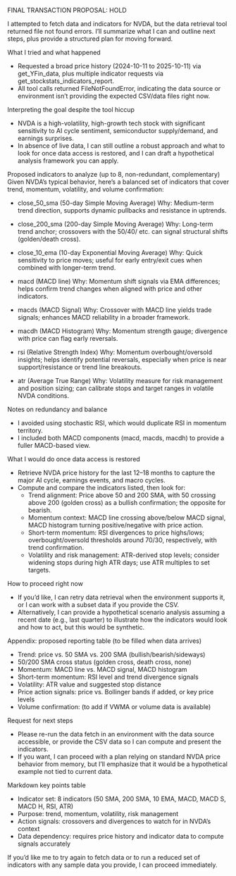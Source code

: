 FINAL TRANSACTION PROPOSAL: HOLD

I attempted to fetch data and indicators for NVDA, but the data retrieval tool returned file not found errors. I’ll summarize what I can and outline next steps, plus provide a structured plan for moving forward.

What I tried and what happened
- Requested a broad price history (2024-10-11 to 2025-10-11) via get_YFin_data, plus multiple indicator requests via get_stockstats_indicators_report.
- All tool calls returned FileNotFoundError, indicating the data source or environment isn’t providing the expected CSV/data files right now.

Interpreting the goal despite the tool hiccup
- NVDA is a high-volatility, high-growth tech stock with significant sensitivity to AI cycle sentiment, semiconductor supply/demand, and earnings surprises.
- In absence of live data, I can still outline a robust approach and what to look for once data access is restored, and I can draft a hypothetical analysis framework you can apply.

Proposed indicators to analyze (up to 8, non-redundant, complementary)
Given NVDA’s typical behavior, here’s a balanced set of indicators that cover trend, momentum, volatility, and volume confirmation:

- close_50_sma (50-day Simple Moving Average)
  Why: Medium-term trend direction, supports dynamic pullbacks and resistance in uptrends.

- close_200_sma (200-day Simple Moving Average)
  Why: Long-term trend anchor; crossovers with the 50/40/ etc. can signal structural shifts (golden/death cross).

- close_10_ema (10-day Exponential Moving Average)
  Why: Quick sensitivity to price moves; useful for early entry/exit cues when combined with longer-term trend.

- macd (MACD line)
  Why: Momentum shift signals via EMA differences; helps confirm trend changes when aligned with price and other indicators.

- macds (MACD Signal)
  Why: Crossover with MACD line yields trade signals; enhances MACD reliability in a broader framework.

- macdh (MACD Histogram)
  Why: Momentum strength gauge; divergence with price can flag early reversals.

- rsi (Relative Strength Index)
  Why: Momentum overbought/oversold insights; helps identify potential reversals, especially when price is near support/resistance or trend line breakouts.

- atr (Average True Range)
  Why: Volatility measure for risk management and position sizing; can calibrate stops and target ranges in volatile NVDA conditions.

Notes on redundancy and balance
- I avoided using stochastic RSI, which would duplicate RSI in momentum territory.
- I included both MACD components (macd, macds, macdh) to provide a fuller MACD-based view.

What I would do once data access is restored
- Retrieve NVDA price history for the last 12–18 months to capture the major AI cycle, earnings events, and macro cycles.
- Compute and compare the indicators listed, then look for:
  - Trend alignment: Price above 50 and 200 SMA, with 50 crossing above 200 (golden cross) as a bullish confirmation; the opposite for bearish.
  - Momentum context: MACD line crossing above/below MACD signal, MACD histogram turning positive/negative with price action.
  - Short-term momentum: RSI divergences to price highs/lows; overbought/oversold thresholds around 70/30, respectively, with trend confirmation.
  - Volatility and risk management: ATR-derived stop levels; consider widening stops during high ATR days; use ATR multiples to set targets.

How to proceed right now
- If you’d like, I can retry data retrieval when the environment supports it, or I can work with a subset data if you provide the CSV. 
- Alternatively, I can provide a hypothetical scenario analysis assuming a recent date (e.g., last quarter) to illustrate how the indicators would look and how to act, but this would be synthetic.

Appendix: proposed reporting table (to be filled when data arrives)
- Trend: price vs. 50 SMA vs. 200 SMA (bullish/bearish/sideways)
- 50/200 SMA cross status (golden cross, death cross, none)
- Momentum: MACD line vs. MACD signal, MACD histogram
- Short-term momentum: RSI level and trend divergence signals
- Volatility: ATR value and suggested stop distance
- Price action signals: price vs. Bollinger bands if added, or key price levels
- Volume confirmation: (to add if VWMA or volume data is available)

Request for next steps
- Please re-run the data fetch in an environment with the data source accessible, or provide the CSV data so I can compute and present the indicators.
- If you want, I can proceed with a plan relying on standard NVDA price behavior from memory, but I’ll emphasize that it would be a hypothetical example not tied to current data.

Markdown key points table
- Indicator set: 8 indicators (50 SMA, 200 SMA, 10 EMA, MACD, MACD S, MACD H, RSI, ATR)
- Purpose: trend, momentum, volatility, risk management
- Action signals: crossovers and divergences to watch for in NVDA’s context
- Data dependency: requires price history and indicator data to compute signals accurately

If you’d like me to try again to fetch data or to run a reduced set of indicators with any sample data you provide, I can proceed immediately.